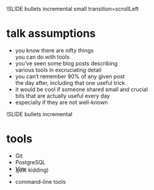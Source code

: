 !SLIDE bullets incremental small transition=scrollLeft
# talk assumptions
* you know there are nifty things<br />you can do with tools
* you’ve seen some blog posts describing<br />various tools in excruciating detail
* you can’t remember 90% of any given post<br />the day after, including that one useful trick
* it would be cool if someone shared small and crucial<br />bits that are actually useful every day
* especially if they are not well-known

!SLIDE bullets incremental
# tools
* Git
* PostgreSQL
* Vim
* <div style='position: relative; top: -1em;'>(just kidding)</div>
* command-line tools
